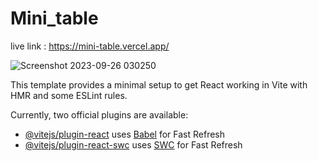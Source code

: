 # Mini_table

live link : https://mini-table.vercel.app/


![Screenshot 2023-09-26 030250](https://github.com/codewithnadeem14502/mini_table/assets/105824474/06de1e2d-8fc9-481e-94ee-751350cc1c26)


This template provides a minimal setup to get React working in Vite with HMR and some ESLint rules.

Currently, two official plugins are available:

- [@vitejs/plugin-react](https://github.com/vitejs/vite-plugin-react/blob/main/packages/plugin-react/README.md) uses [Babel](https://babeljs.io/) for Fast Refresh
- [@vitejs/plugin-react-swc](https://github.com/vitejs/vite-plugin-react-swc) uses [SWC](https://swc.rs/) for Fast Refresh
